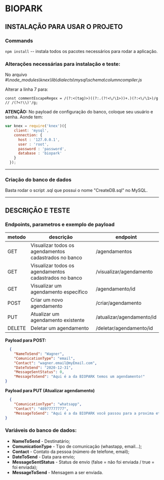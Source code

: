 # BIOPARK

## INSTALAÇÃO PARA USAR O PROJETO

### Commands

`npm install` -- instala todos os pacotes necessários para rodar a aplicação.

### Alterações necessárias para instalação e teste: 

No arquivo  *#\node_modules\knex\lib\dialects\mysql\schema\columncompiler.js*

Alterar a linha 7 para:

`const commentEscapeRegex = /(?:<(tag)>)((?:.(?!<\/\1>))+.)(?:<\/\1>)/g // /(?<!\\)'/g;`

**ATENÇÃO:** No payload de configuração do banco, coloque seu usuário e senha. Aonde tem:
~~~javascript
var knex = require('knex')({
    client: 'mysql',
    connection: {
      host : '127.0.0.1',
      user : 'root',
      password : 'password',
      database : 'biopark'
    }
  });
  ~~~

----
### Criação do banco de dados

Basta rodar o script .sql que possui o nome "CreateDB.sql" no MySQL.


----
## DESCRIÇÃO E TESTE


### Endpoints, parametros e exemplo de payload

| metodo | descrição                                             | endpoint                  | 
|--------|-------------------------------------------------------|---------------------------|
| GET    | Visualizar todos os agendamentos cadastrados no banco | /agendamentos             |         
| GET    | Visualizar todos os agendamentos cadastrados no banco | /visualizar/agendamento   |         
| GET    | Visualizar um agendamento específico                  | /agendamento/id           |         
| POST   | Criar um novo agendamento                             | /criar/agendamento        |         
| PUT    | Atualizar um agendamento existente                    | /atualizar/agendamento/id |         
| DELETE | Deletar um agendamento                                | /deletar/agendamento/id   |         


**Payload para POST:**
~~~json
  {
    "NameToSend": "Wagner",
    "ComunicationType": "email",
    "Contact": "wagner.email@myEmail.com",
    "DateToSend": "2020-12-31",
    "MessageSentStatus": 0,
    "MessageToSend": "Aqui é a da BIOPARK temos um agendamento!"
}
~~~

**Payload para PUT (Atualizar agendamento)**
~~~json
  {
    "ComunicationType": "whatsapp",
    "Contact": "48977777777",
    "MessageToSend": "Aqui é a da BIOPARK você passou para a proxima etapa!"
}
~~~

  ### Variáveis do banco de dados:

  * **NameToSend** - Destinatário;
  * **ComunicationType** - Tipo de comunicação (whastapp, email...);
  * **Contact** - Contato da pessoa (número de telefone, email);
  * **DateToSend** - Data para envio;
  * **MessageSentStatus** - Status de envio (false = não foi enviada / true = foi enviada);
  * **MessageToSend** - Mensagem a ser enviada.


